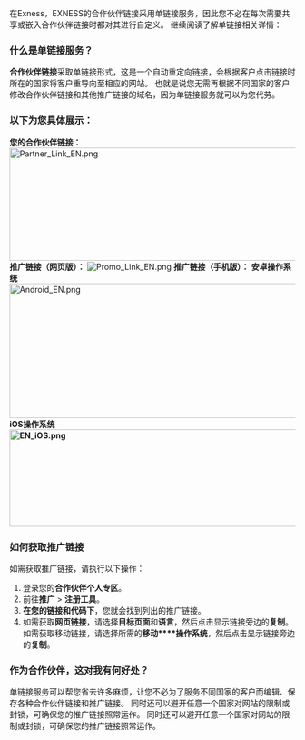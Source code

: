 
在Exness，EXNESS的合作伙伴链接采用单链接服务，因此您不必在每次需要共享或嵌入合作伙伴链接时都对其进行自定义。 继续阅读了解单链接相关详情：
### 什么是单链接服务？ ###
**合作伙伴链接**采取单链接形式，这是一个自动重定向链接，会根据客户点击链接时所在的国家将客户重导向至相应的网站。 也就是说您无需再根据不同国家的客户修改合作伙伴链接和其他推广链接的域名，因为单链接服务就可以为您代劳。
### 以下为您具体展示： ###
**您的合作伙伴链接：**
<img alt="Partner_Link_EN.png" src="https://cdn.jsdelivr.net/gh/jarlin8/OSS@main/exhelp/Partner_Link_EN.png" height="199" width="608" />
**推广链接（网页版）：**
![Promo_Link_EN.png](https://cdn.jsdelivr.net/gh/jarlin8/OSS@main/exhelp/Promo_Link_EN.png)
**推广链接（手机版）：**
**安卓操作系统**
<img alt="Android_EN.png" src="https://cdn.jsdelivr.net/gh/jarlin8/OSS@main/exhelp/Android_EN.png" height="237" width="751" />
**iOS操作系统**
**<img alt="EN_iOS.png" src="https://cdn.jsdelivr.net/gh/jarlin8/OSS@main/exhelp/EN_iOS.png" height="171" width="743" />**
### 如何获取推广链接 ###
如需获取推广链接，请执行以下操作：
1. 登录您的**合作伙伴个人专区**。
2. 前往**推广** > **注册工具**。
3. **在您的链接和代码下**，您就会找到列出的推广链接。
4. 如需获取**网页链接**，请选择**目标页面**和**语言**，然后点击显示链接旁边的**复制**。
如需获取移动链接，请选择所需的**移动****操作系统**，然后点击显示链接旁边的**复制**。
### 作为合作伙伴，这对我有何好处？ ###
单链接服务可以帮您省去许多麻烦，让您不必为了服务不同国家的客户而编辑、保存各种合作伙伴链接和推广链接。 同时还可以避开任意一个国家对网站的限制或封锁，可确保您的推广链接照常运作。 同时还可以避开任意一个国家对网站的限制或封锁，可确保您的推广链接照常运作。
